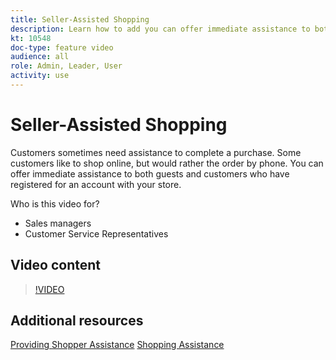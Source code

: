 ```yaml
---
title: Seller-Assisted Shopping
description: Learn how to add you can offer immediate assistance to both guests and customers who have registered for an account with your store. 
kt: 10548
doc-type: feature video
audience: all
role: Admin, Leader, User
activity: use
---
```

# Seller-Assisted Shopping

Customers sometimes need assistance to complete a purchase. Some customers like to shop online, but would rather the order by phone. You can offer immediate assistance to both guests and customers who have registered for an account with your store.

Who is this video for?

- Sales managers
- Customer Service Representatives 

## Video content

>[!VIDEO](https://video.tv.adobe.com/v/343662?quality=12&learn=on)

## Additional resources

[Providing Shopper Assistance](https://docs.magento.com/user-guide/customers/login-as-customer.html)
[Shopping Assistance](https://docs.magento.com/user-guide/sales/shopping-assistance.html)